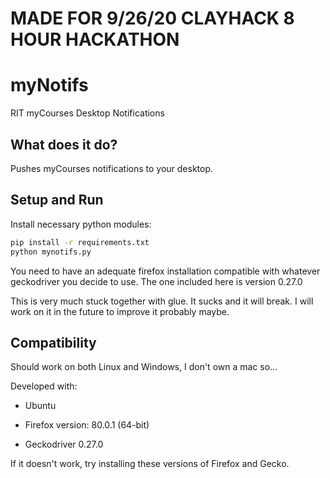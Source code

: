 # MADE FOR 9/26/20 CLAYHACK 8 HOUR HACKATHON
# myNotifs
RIT myCourses Desktop Notifications
## What does it do?
Pushes myCourses notifications to your desktop.

## Setup and Run
Install necessary python modules:
```bash
pip install -r requirements.txt
python mynotifs.py
```

You need to have an adequate firefox installation compatible with
whatever geckodriver you decide to use. The one included here is
version 0.27.0

This is very much stuck together with glue. It sucks and it will break.
I will work on it in the future to improve it probably maybe.

## Compatibility

Should work on both Linux and Windows, I don't own a mac so...

Developed with:

* Ubuntu

* Firefox version: 80.0.1 (64-bit) 

* Geckodriver 0.27.0


If it doesn't work, try installing these versions of Firefox and Gecko.

